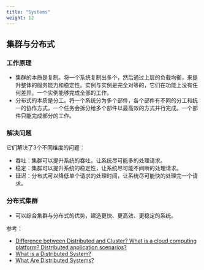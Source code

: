 ```yaml
---
title: "Systems"
weight: 12
---
```


## 集群与分布式

### 工作原理

- 集群的本质是复制。将一个系统复制出多个，然后通过上层的负载均衡，来提升整体的服务能力和稳定性。实例与实例是完全对等的，它们在功能上没有任何差异。一个实例能够完成全部的工作。
- 分布式的本质是分工。将一个系统分为多个部件，各个部件有不同的分工和统一的协作方式，一个任务会拆分给多个部件以最高效的方式并行完成。一个部件只能完成部分的工作。

### 解决问题

它们解决了3个不同维度的问题：

- 吞吐：集群可以提升系统的吞吐，让系统尽可能多的处理请求。
- 稳定：集群可以提升系统的稳定性，让系统尽可能不间断的处理请求。
- 延迟：分布式可以降低单个请求的处理时间，让系统尽可能快的处理完一个请求。

### 分布式集群

- 可以综合集群与分布式的优势，建造更快、更高效、更稳定的系统。

参考：

- [Difference between Distributed and Cluster? What is a cloud computing platform? Distributed application scenarios?](https://medium.com/@mena.meseha/difference-between-distributed-and-cluster-aca9d50c2c44)
- [What is a Distributed System?](https://blog.stackpath.com/distributed-system/)
- [What Are Distributed Systems?](https://www.splunk.com/en_us/data-insider/what-are-distributed-systems.html)

